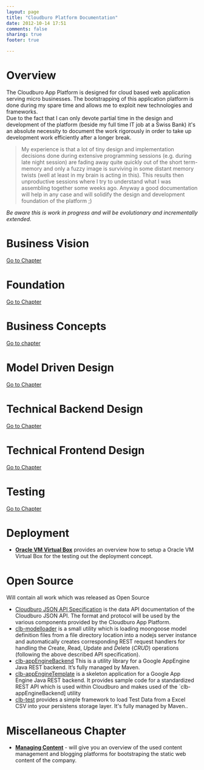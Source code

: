 ```yaml
---
layout: page
title: "Cloudburo Platform Documentation"
date: 2012-10-14 17:51
comments: false
sharing: true
footer: true

---
```



# Overview

The Cloudburo App Platform is designed for cloud based web application serving micro businesses. The bootstrapping of this application platform is done during my spare time and allows me to exploit new technologies and frameworks.  
Due to the fact that I can only devote partial time in the design and development of the platform (beside my full time IT job at a Swiss Bank) it's an absolute necessity to document the work rigorously in order to take up development work efficiently after a longer break. 


> My experience is that a lot of tiny design and implementation decisions done during extensive programming sessions (e.g. during late night session) are fading away quite quickly out of the short term-memory and only a fuzzy image is surviving in some distant memory twists (well at least in my brain is acting in this). This results then unproductive sessions where I try to understand what I was assembling together some weeks ago. Anyway a good documentation will help in any case and will solidify the design and development foundation of the platform ;)  

_Be aware this is work in progress and will be evolutionary and incrementally extended._


# Business Vision 

[Go to Chapter](/docs/vision.html) 

# Foundation

[Go to Chapter](/docs/foundation) 

# Business Concepts

[Go to chapter](/docs/concepts/index.html)

# Model Driven Design

[Go to Chapter](/docs/model)

# Technical Backend Design

[Go to Chapter](/docs/backend)

# Technical Frontend Design

[Go to Chapter](/docs/frontend)

# Testing

[Go to Chapter](/docs/testing) 

# Deployment 
* **[Oracle VM Virtual Box](/docs/deployment/virtualbox)** provides an overview how to setup a Oracle VM Virtual Box for the testing out the deployment concept.

# Open Source 

Will contain all work which was released as Open Source


* [Cloudburo JSON API Specification](/docs/opensource/jsonapispec) is the data API documentation of the Cloudburo JSON API. The format and protocol will be used by the various components provided by the Cloudburo App Platform.
* [clb-modelloader](/docs/opensource/clb-modelloader) is a small utility which is loading moongoose model definition files from a file directory location into a nodejs server instance and automatically creates corresponding REST request handlers for handling the *C*reate, *R*ead, *U*pdate and *D*elete (*CRUD*) operations (following the above described API specification).
* [clb-appEngineBackend](/docs/opensource/clb-appenginebackend) This is a utility library for a Google AppEngine Java REST backend. It’s fully managed by Maven.
* [clb-appEngineTemplate](/docs/opensource/clb-appenginetemplate) is a skeleton application for a Google App Engine Java REST backend. It provides sample code for a standardized REST API which is used within Cloudburo and makes used of the `clb-appEngineBackend] utility
* [clb-test](/docs/opensource/clb-test) provides a simple framework to load Test Data from a Excel CSV into your persistens storage layer. It's fully managed by Maven..



# Miscellaneous Chapter

*	**[Managing Content](/docs/contentmgmt.html)** - will give you an overview of the used content management and blogging platforms for bootstraping the static web content of the company.

